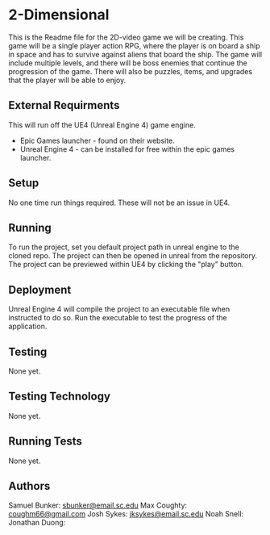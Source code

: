 # 2-Dimensional

This is the Readme file for the 2D-video game we will be creating. This game will be a single player action RPG, where 
the player is on board a ship in space and has to survive against aliens that board the ship. The game will include multiple
levels, and there will be boss enemies that continue the progression of the game. There will also be puzzles, items, and 
upgrades that the player will be able to enjoy.

## External Requirments

This will run off the UE4 (Unreal Engine 4) game engine.
* Epic Games launcher - found on their website.
* Unreal Engine 4 - can be installed for free within the epic games launcher. 

## Setup

No one time run things required. These will not be an issue in UE4.

## Running

To run the project, set you default project path in unreal engine to the cloned repo. The project can then be opened in unreal from the repository. The project can be previewed within UE4 by clicking the "play" button. 

## Deployment

Unreal Engine 4 will compile the project to an executable file when instructed to do so. Run the executable to test the progress of the application.

## Testing

None yet.

## Testing Technology

None yet.

## Running Tests

None yet.

## Authors

Samuel Bunker: sbunker@email.sc.edu
Max Coughty: coughm66@gmail.com
Josh Sykes: jksykes@email.sc.edu
Noah Snell: 
Jonathan Duong: 
